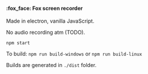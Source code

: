 <h4>:fox_face: Fox screen recorder</h4>
Made in electron, vanilla JavaScript.

No audio recording atm (TODO).

```npm start```

To build:
```npm run build-windows```
or
```npm run build-linux```

Builds are generated in ```./dist``` folder.
